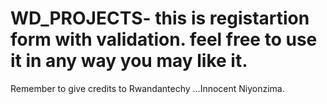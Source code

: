 # WD_PROJECTS- this is registartion form with validation. feel free to use it in any way you may like it. 
Remember to give credits to Rwandantechy ...Innocent Niyonzima.
